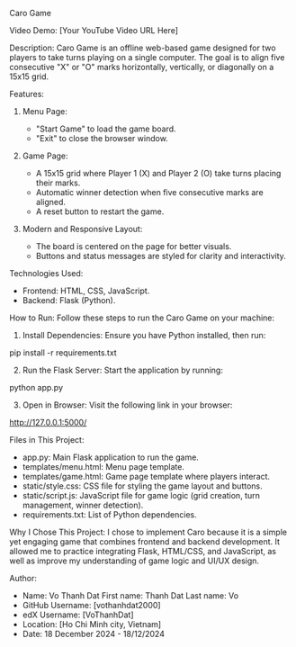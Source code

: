 Caro Game

Video Demo: [Your YouTube Video URL Here]

Description:
Caro Game is an offline web-based game designed for two players to take turns playing on a single computer. 
The goal is to align five consecutive "X" or "O" marks horizontally, vertically, or diagonally on a 15x15 grid.

Features:
1. Menu Page:
   - "Start Game" to load the game board.
   - "Exit" to close the browser window.

2. Game Page:
   - A 15x15 grid where Player 1 (X) and Player 2 (O) take turns placing their marks.
   - Automatic winner detection when five consecutive marks are aligned.
   - A reset button to restart the game.

3. Modern and Responsive Layout:
   - The board is centered on the page for better visuals.
   - Buttons and status messages are styled for clarity and interactivity.

Technologies Used:
- Frontend: HTML, CSS, JavaScript.
- Backend: Flask (Python).

How to Run:
Follow these steps to run the Caro Game on your machine:

1. Install Dependencies:
   Ensure you have Python installed, then run: 

pip install -r requirements.txt

2. Run the Flask Server:
Start the application by running:

python app.py


3. Open in Browser:
Visit the following link in your browser:

http://127.0.0.1:5000/


Files in This Project:
- app.py: Main Flask application to run the game.
- templates/menu.html: Menu page template.
- templates/game.html: Game page template where players interact.
- static/style.css: CSS file for styling the game layout and buttons.
- static/script.js: JavaScript file for game logic (grid creation, turn management, winner detection).
- requirements.txt: List of Python dependencies.

Why I Chose This Project:
I chose to implement Caro because it is a simple yet engaging game that combines frontend and backend development. 
It allowed me to practice integrating Flask, HTML/CSS, and JavaScript, as well as improve my understanding of game logic and UI/UX design.

Author:
- Name: Vo Thanh Dat 
First name: Thanh Dat
Last name: Vo
- GitHub Username: [vothanhdat2000]
- edX Username: [VoThanhDat]
- Location: [Ho Chi Minh city, Vietnam]
- Date: 18 December 2024 - 18/12/2024





